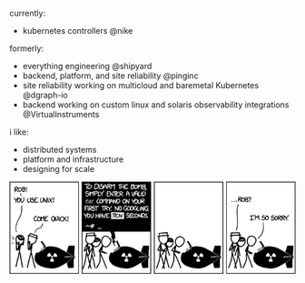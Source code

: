 <body>
  
currently:
- kubernetes controllers @nike
  
formerly:
- everything engineering @shipyard
- backend, platform, and site reliability @pinginc
- site reliability working on multicloud and baremetal Kubernetes @dgraph-io
- backend working on custom linux and solaris observability integrations @VirtualInstruments
  
i like:
- distributed systems
- platform and infrastructure
- designing for scale
</body>

![tar](./tar.png)
